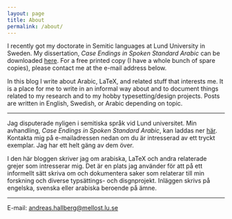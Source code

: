 ```yaml
---
layout: page
title: About
permalink: /about/
---
```


I recently got my doctorate in Semitic languages at Lund University in Sweden. My dissertation, *Case Endings in Spoken Standard Arabic* can be downloaded [here](https://lup.lub.lu.se/search/ws/files/3772169/8852155.pdf). For a free printed copy (I have a whole bunch of spare copies), please contact me at the e-mail address below.

In this blog I write about Arabic, LaTeX, and related stuff that interests me. It is a place for me to write in an informal way about and to document things related to my research and to my hobby typesetting/design projects. Posts are written in English, Swedish, or Arabic depending on topic.
 
***

Jag disputerade nyligen i semitiska språk vid Lund universitet. Min avhandling, *Case Endings in Spoken Standard Arabic*, kan laddas ner [här](https://lup.lub.lu.se/search/ws/files/3772169/8852155.pdf). Kontakta mig på e-mailadressen nedan om du är intresserad av ett tryckt exemplar. Jag har ett helt gäng av dem över.

I den här bloggen skriver jag om arabiska, LaTeX och andra relaterade grejer som intresserar mig. Det är en plats jag använder för att på ett informellt sätt skriva om och dokumentera saker som relaterar till min forskning och diverse typsättings- och disgnprojekt. Inläggen skrivs på engelska, svenska eller arabiska beroende på ämne.

***

E-mail: [andreas.hallberg@mellost.lu.se](mailto:andreas.hallberg@mellost.lu.se)
